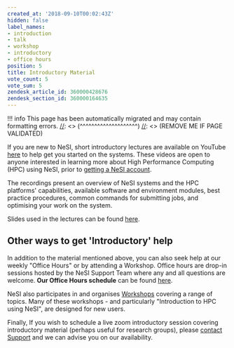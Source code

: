 ```yaml
---
created_at: '2018-09-10T00:02:43Z'
hidden: false
label_names:
- introduction
- talk
- workshop
- introductory
- office hours
position: 5
title: Introductory Material
vote_count: 5
vote_sum: 5
zendesk_article_id: 360000428676
zendesk_section_id: 360000164635
---
```



[//]: <> (REMOVE ME IF PAGE VALIDATED)
[//]: <> (vvvvvvvvvvvvvvvvvvvv)
!!! info
    This page has been automatically migrated and may contain formatting errors.
[//]: <> (^^^^^^^^^^^^^^^^^^^^)
[//]: <> (REMOVE ME IF PAGE VALIDATED)
<p>If you are new to NeSI, short introductory lectures are available on YouTube <a href="https://www.youtube.com/playlist?list=PLvbRzoDQPkuFsIzAWaIiYgs-kConq-Hjw">here</a> to help get you started on the systems. These videos are open to anyone interested in learning more about High Performance Computing (HPC) using NeSI, prior to <a href="https://www.nesi.org.nz/services/applyforaccess" target="_blank" rel="noopener">getting a NeSI account</a>.</p>
<p>The recordings present an overview of NeSI systems and the HPC platforms' capabilities, available software and environment modules, best practice procedures, common commands for submitting jobs, and optimising your work on the system.</p>
<p>Slides used in the lectures can be found <a href="https://docs.google.com/presentation/d/11TCaJnpZO-s-s4NQ1P0a89flewT7HXmn2PHrW-3EPYg/edit?usp=sharing" target="_self" rel="undefined">here</a>.</p>
<h2 id="01H8X9D0QBDVNM9C7PC9S7XX2J">Other ways to get 'Introductory' help</h2>
<p>In addition to the material mentioned above, you can also seek help at our weekly "Office Hours" or by attending a Workshop. Office hours are drop-in sessions hosted by the NeSI Support Team where any and all questions are welcome. <strong>Our Office Hours schedule</strong> can be found <a href="https://support.nesi.org.nz/hc/en-gb/articles/4830713922063">here</a>.</p>
<p>NeSI also participates in and organises <a href="https://www.nesi.org.nz/services/training">Workshops</a> covering a range of topics. Many of these workshops - and particularly "<span>Introduction to HPC using NeSI",</span> are designed for new users.</p>
<p id="01H8XAJ2M9TPY2G03BWDW6D56E">Finally, If you wish to schedule a live zoom introductory session covering introductory material (perhaps useful for research groups), please <a class="sc-hIVACf iidwfL" title="https://support.nesi.org.nz/hc/en-gb/requests/new" href="https://support.nesi.org.nz/hc/en-gb/requests/new">contact Support</a> and we can advise you on our availability.</p>